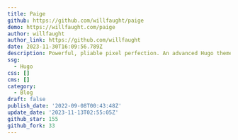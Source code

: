 ```yaml
---
title: Paige
github: https://github.com/willfaught/paige
demo: https://willfaught.com/paige
author: willfaught
author_link: https://github.com/willfaught
date: 2023-11-30T16:09:56.789Z
description: Powerful, pliable pixel perfection. An advanced Hugo theme.
ssg:
  - Hugo
css: []
cms: []
category:
  - Blog
draft: false
publish_date: '2022-09-08T00:43:48Z'
update_date: '2023-11-13T02:55:05Z'
github_star: 155
github_fork: 33
---
```


